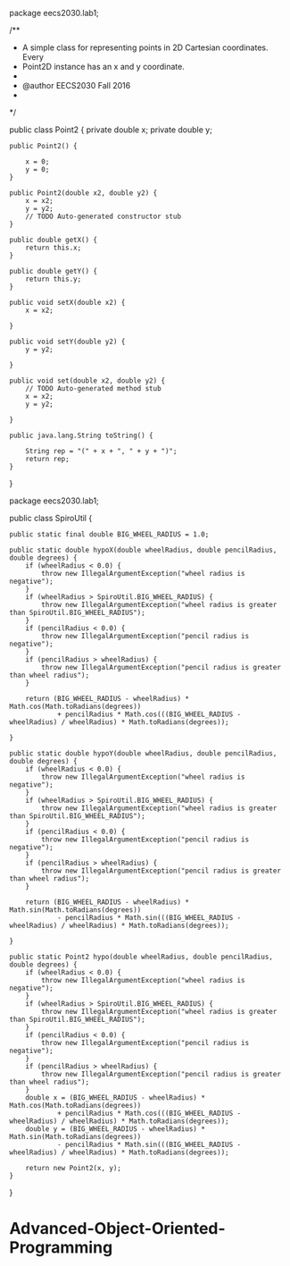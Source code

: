 package eecs2030.lab1;

/**
 * A simple class for representing points in 2D Cartesian coordinates. Every
 * Point2D instance has an x and y coordinate.
 * 
 * @author EECS2030 Fall 2016
 *
 */

public class Point2 {
    private double x;
    private double y;

    public Point2() {

        x = 0;
        y = 0;
    }

    public Point2(double x2, double y2) {
        x = x2;
        y = y2;
        // TODO Auto-generated constructor stub
    }

    public double getX() {
        return this.x;
    }

    public double getY() {
        return this.y;
    }

    public void setX(double x2) {
        x = x2;

    }

    public void setY(double y2) {
        y = y2;

    }

    public void set(double x2, double y2) {
        // TODO Auto-generated method stub
        x = x2;
        y = y2;

    }

    public java.lang.String toString() {

        String rep = "(" + x + ", " + y + ")";
        return rep;
    }

}

package eecs2030.lab1;

public class SpiroUtil {

    public static final double BIG_WHEEL_RADIUS = 1.0;

    public static double hypoX(double wheelRadius, double pencilRadius, double degrees) {
        if (wheelRadius < 0.0) {
            throw new IllegalArgumentException("wheel radius is negative");
        }
        if (wheelRadius > SpiroUtil.BIG_WHEEL_RADIUS) {
            throw new IllegalArgumentException("wheel radius is greater than SpiroUtil.BIG_WHEEL_RADIUS");
        }
        if (pencilRadius < 0.0) {
            throw new IllegalArgumentException("pencil radius is negative");
        }
        if (pencilRadius > wheelRadius) {
            throw new IllegalArgumentException("pencil radius is greater than wheel radius");
        }

        return (BIG_WHEEL_RADIUS - wheelRadius) * Math.cos(Math.toRadians(degrees))
                + pencilRadius * Math.cos(((BIG_WHEEL_RADIUS - wheelRadius) / wheelRadius) * Math.toRadians(degrees));

    }

    public static double hypoY(double wheelRadius, double pencilRadius, double degrees) {
        if (wheelRadius < 0.0) {
            throw new IllegalArgumentException("wheel radius is negative");
        }
        if (wheelRadius > SpiroUtil.BIG_WHEEL_RADIUS) {
            throw new IllegalArgumentException("wheel radius is greater than SpiroUtil.BIG_WHEEL_RADIUS");
        }
        if (pencilRadius < 0.0) {
            throw new IllegalArgumentException("pencil radius is negative");
        }
        if (pencilRadius > wheelRadius) {
            throw new IllegalArgumentException("pencil radius is greater than wheel radius");
        }

        return (BIG_WHEEL_RADIUS - wheelRadius) * Math.sin(Math.toRadians(degrees))
                - pencilRadius * Math.sin(((BIG_WHEEL_RADIUS - wheelRadius) / wheelRadius) * Math.toRadians(degrees));

    }

    public static Point2 hypo(double wheelRadius, double pencilRadius, double degrees) {
        if (wheelRadius < 0.0) {
            throw new IllegalArgumentException("wheel radius is negative");
        }
        if (wheelRadius > SpiroUtil.BIG_WHEEL_RADIUS) {
            throw new IllegalArgumentException("wheel radius is greater than SpiroUtil.BIG_WHEEL_RADIUS");
        }
        if (pencilRadius < 0.0) {
            throw new IllegalArgumentException("pencil radius is negative");
        }
        if (pencilRadius > wheelRadius) {
            throw new IllegalArgumentException("pencil radius is greater than wheel radius");
        }
        double x = (BIG_WHEEL_RADIUS - wheelRadius) * Math.cos(Math.toRadians(degrees))
                + pencilRadius * Math.cos(((BIG_WHEEL_RADIUS - wheelRadius) / wheelRadius) * Math.toRadians(degrees));
        double y = (BIG_WHEEL_RADIUS - wheelRadius) * Math.sin(Math.toRadians(degrees))
                - pencilRadius * Math.sin(((BIG_WHEEL_RADIUS - wheelRadius) / wheelRadius) * Math.toRadians(degrees));

        return new Point2(x, y);
    }

}
# Advanced-Object-Oriented-Programming
